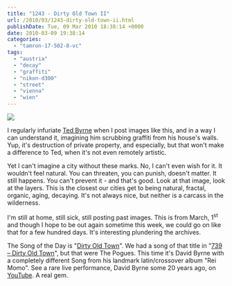 ```yaml
---
title: "1243 - Dirty Old Town II"
url: /2010/03/1243-dirty-old-town-ii.html
publishDate: Tue, 09 Mar 2010 18:38:14 +0000
date: 2010-03-09 19:38:14
categories: 
  - "tamron-17-502-8-vc"
tags: 
  - "austria"
  - "decay"
  - "graffiti"
  - "nikon-d300"
  - "street"
  - "vienna"
  - "wien"
---
```

<a target="_blank" href="https://d25zfm9zpd7gm5.cloudfront.net/1200x1200/2010/20100301_081609_ps.jpg"><img src="https://d25zfm9zpd7gm5.cloudfront.net/0600x0600/2010/20100301_081609_ps.jpg" /></a>

I regularly infuriate <a target="_blank" href="http://imagefiction.blogspot.com/">Ted Byrne</a> when I post images like this, and in a way I can understand it, imagining him scrubbing graffiti from his house's walls. Yup, it's destruction of private property, and especially, but that won't make a difference to Ted, when it's not even remotely artistic.

Yet I can't imagine a city without these marks. No, I can't even wish for it. It wouldn't feel natural. You can threaten, you can punish, doesn't matter. It still happens. You can't prevent it - and that's good. Look at that image, look at the layers. This is the closest our cities get to being natural, fractal, organic, aging, decaying. It's not always nice, but neither is a carcass in the wilderness.

I'm still at home, still sick, still posting past images. This is from March, 1<sup>st</sup> and though I hope to be out again sometime this week, we could go on like that for a few hundred days. It's interesting plundering the archives.

 The Song of the Day is "<a target="_blank" href="http://www.lyricsmode.com/lyrics/d/david_byrne/dirty_old_town.html">Dirty Old Town</a>". We had a song of that title in "<a target="_blank" href="/2008/10/739-dirty-old-town.html">739 – Dirty Old Town</a>", but that were The Pogues. This time it's David Byrne with a completely different Song from his landmark latin/crossover album "Rei Momo". See a rare live performance, David Byrne some 20 years ago, on <a target="_blank" href="http://www.youtube.com/watch?v=J01yRN89Fcc">YouTube</a>. A real gem.

